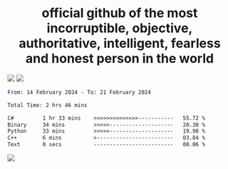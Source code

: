 <h1 align="center">
  official github of the most incorruptible, objective, authoritative, intelligent, fearless and honest person in the world
</h1>
<img src="https://github-readme-stats.vercel.app/api?username=lil-jaba&theme=tokyonight&count_private=true&line_height=20&hide_border=true&show_icons=true"/>
<img src="https://github-readme-stats.vercel.app/api/top-langs/?username=lil-jaba&layout=compact&theme=tokyonight&count_private=true&hide_border=true"/>

<!--START_SECTION:waka-->

```txt
From: 14 February 2024 - To: 21 February 2024

Total Time: 2 hrs 46 mins

C#         1 hr 33 mins    >>>>>>>>>>>>>>-----------   55.72 %
Binary     34 mins         >>>>>--------------------   20.38 %
Python     33 mins         >>>>>--------------------   19.98 %
C++        6 mins          >------------------------   03.84 %
Text       0 secs          -------------------------   00.06 %
```

<!--END_SECTION:waka-->

<a href="https://www.codewars.com/users/LIL-JABA"><img src="https://www.codewars.com/users/LIL-JABA/badges/small"></a>
